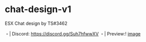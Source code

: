 # chat-design-v1

ESX Chat design by TS#3462

・| Discord: https://discord.gg/Suh7hfwwXV
・| Preview:!
[image](https://user-images.githubusercontent.com/103532607/174905236-f741e7a4-29ad-486a-8049-c8d7fab5a949.png)
